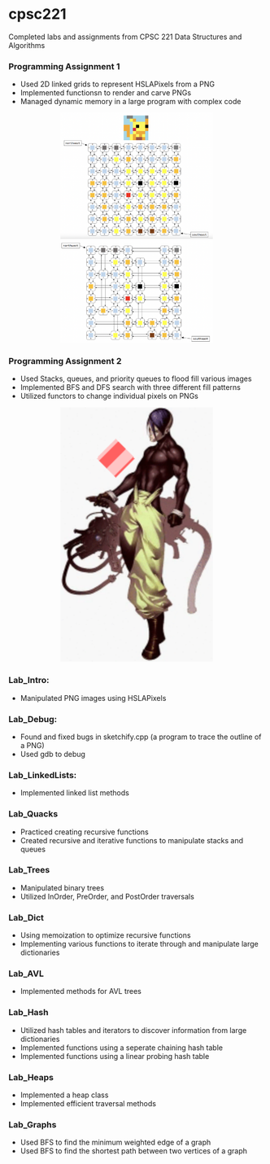 # cpsc221
Completed labs and assignments from CPSC 221 Data Structures and Algorithms

### Programming Assignment 1 ###
- Used 2D linked grids to represent HSLAPixels from a PNG
- Implemented functionsn to render and carve PNGs
- Managed dynamic memory in a large program with complex code
<p align="middle">
  <img src="paimages/pa1-construct.png" width="300" />
  <img src="paimages/pa1-carving.png" width="300" />
</p>

### Programming Assignment 2 ###
- Used Stacks, queues, and priority queues to flood fill various images
- Implemented BFS and DFS search with three different fill patterns
- Utilized functors to change individual pixels on PNGs
<p align="middle">
  <img src="paimages/ex-bfsstripe.gif" width="300" /> 
</p>

<!-- ### Programming Assignment 3 ###
- Used binary trees to represent HSLAPixels from a PNG
- Flipped, pruning, constructed and manipulated PNGS using tree traversals
<p align="middle">
  <img src="pa_images/pa3-ptree.png" width="300" /> 
  <img src="pa_images/pa3-orig.png" width="300" /> 
  <img src="pa_images/pa3-pruned.png" width="300" />
</p> -->

### Lab_Intro: ###
- Manipulated PNG images using HSLAPixels

### Lab_Debug: ###
- Found and fixed bugs in sketchify.cpp (a program to trace the outline of a PNG)
- Used gdb to debug

### Lab_LinkedLists: ###
- Implemented linked list methods

### Lab_Quacks ###
- Practiced creating recursive functions
- Created recursive and iterative functions to manipulate stacks and queues

### Lab_Trees ###
- Manipulated binary trees
- Utilized InOrder, PreOrder, and PostOrder traversals

### Lab_Dict ###
- Using memoization to optimize recursive functions
- Implementing various functions to iterate through and manipulate large dictionaries

### Lab_AVL ###
- Implemented methods for AVL trees

### Lab_Hash ###
- Utilized hash tables and iterators to discover information from large dictionaries
- Implemented functions using a seperate chaining hash table
- Implemented functions using a linear probing hash table

### Lab_Heaps ###
- Implemented a heap class
- Implemented efficient traversal methods

### Lab_Graphs ###
- Used BFS to find the minimum weighted edge of a graph
- Used BFS to find the shortest path between two vertices of a graph
